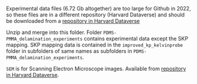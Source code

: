 Experimental data files (6.72 Gb altogether) are too
large for Github in 2022, so these files are in a different repository
(Harvard Dataverse) and should be downloaded from a [repository in Harvard Dataverse](https://doi.org/10.7910/DVN/ZOFDKM)

Unzip and merge  into this folder. Folder `PDMS-PMMA_delamination_experiments` 
contains experimental data except the SKP mapping. SKP mapping data is
contained in the `improved_kp_kelvinprobe` folder in subfolders of same names
as subfolders in `PDMS-PMMA_delamination_experiments`.

`SEM` is for Scanning Electron Microscope images. 
Available from [repository in Harvard Dataverse](https://doi.org/10.7910/DVN/ZOFDKM).